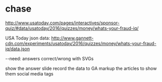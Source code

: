 # chase

http://www.usatoday.com/pages/interactives/sponsor-quiz/#data/usatoday/2016/quizzes/money/whats-your-fraud-iq/

USA Today json data: http://www.gannett-cdn.com/experiments/usatoday/2016/quizzes/money/whats-your-fraud-iq/data.json


--need:
answers correct/wrong with SVGs

show the answer slide
record the data to GA
markup the articles to show them
social media tags


